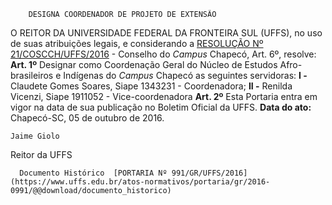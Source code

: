         DESIGNA COORDENADOR DE PROJETO DE EXTENSÃO  

 O REITOR DA UNIVERSIDADE FEDERAL DA FRONTEIRA SUL (UFFS), no uso de suas atribuições legais, e considerando a [RESOLUÇÃO Nº 21/COSCCH/UFFS/2016](https://www.uffs.edu.br/atos-normativos/resolucao/conscch/2016-0021)  - Conselho do *Campus* Chapecó, Art. 6º, resolve:   **Art. 1º** Designar como Coordenação Geral do Núcleo de Estudos Afro-brasileiros e Indígenas do *Campus* Chapecó as seguintes servidoras: **I -** Claudete Gomes Soares, Siape 1343231 - Coordenadora; **II -** Renilda Vicenzi, Siape 1911052 - Vice-coordenadora   **Art. 2º** Esta Portaria entra em vigor na data de sua publicação no Boletim Oficial da UFFS.      **Data do ato:** Chapecó-SC, 05 de outubro de 2016.   
 

    Jaime Giolo   
 Reitor da UFFS 

      Documento Histórico  [PORTARIA Nº 991/GR/UFFS/2016](https://www.uffs.edu.br/atos-normativos/portaria/gr/2016-0991/@@download/documento_historico)     
      